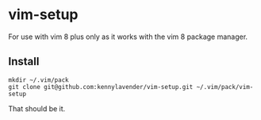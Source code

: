 # vim-setup

For use with vim 8 plus only as it works with the vim 8 package manager.

## Install

```
mkdir ~/.vim/pack
git clone git@github.com:kennylavender/vim-setup.git ~/.vim/pack/vim-setup
```

That should be it.
